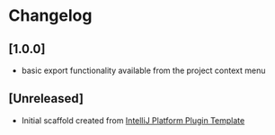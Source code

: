 <!-- Keep a Changelog guide -> https://keepachangelog.com -->

# Changelog

## [1.0.0]
- basic export functionality available from the project context menu

## [Unreleased]
- Initial scaffold created from [IntelliJ Platform Plugin Template](https://github.com/JetBrains/intellij-platform-plugin-template)
